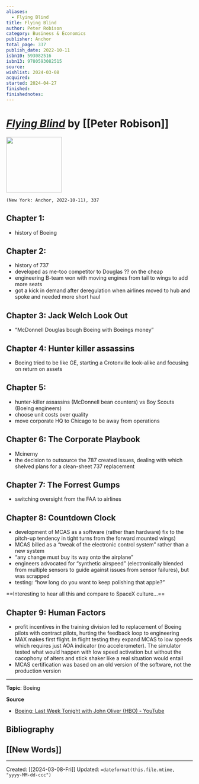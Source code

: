 ```yaml
---
aliases:
  - Flying Blind
title: Flying Blind
author: Peter Robison
category: Business & Economics
publisher: Anchor
total_page: 337
publish_date: 2022-10-11
isbn10: 593082516
isbn13: 9780593082515
source: 
wishlist: 2024-03-08
acquired: 
started: 2024-04-27
finished: 
finishednotes:
---
```

# *[Flying Blind]()* by [[Peter Robison]]

<img src="http://books.google.com/books/content?id=t5CJEAAAQBAJ&printsec=frontcover&img=1&zoom=1&edge=curl&source=gbs_api" width=150>

`(New York: Anchor, 2022-10-11), 337`

## Chapter 1:  
- history of Boeing  
  
## Chapter 2:  
- history of 737  
- developed as me-too competitor to Douglas ?? on the cheap  
- engineering B-team won with moving engines from tail to wings to add more seats  
- got a kick in demand after deregulation when airlines moved to hub and spoke and needed more short haul

## Chapter 3: Jack Welch Look Out  
- “McDonnell Douglas bough Boeing with Boeings money”  
  
## Chapter 4: Hunter killer assassins  
- Boeing tried to be like GE, starting a Crotonville look-alike and focusing on return on assets
## Chapter 5:  
- hunter-killer assassins (McDonnell bean counters) vs Boy Scouts (Boeing engineers)  
- choose unit costs over quality  
- move corporate HQ to Chicago to be away from operations  
  
  
## Chapter 6: The Corporate Playbook  
- Mcinerny  
- the decision to outsource the 787 created issues, dealing with which shelved plans for a clean-sheet 737 replacement

## Chapter 7: The Forrest Gumps  
- switching oversight from the FAA to airlines  
  
## Chapter 8: Countdown Clock  
- development of MCAS as a software (rather than hardware) fix to the pitch-up tendency in tight turns from the forward mounted wings)  
- MCAS billed as a “tweak of the electronic control system” rather than a new system  
- “any change must buy its way onto the airplane”  
- engineers advocated for “synthetic airspeed” (electronically blended from multiple sensors to guide against issues from sensor failures), but was scrapped  
- testing: “how long do you want to keep polishing that apple?”  
  
==Interesting to hear all this and compare to SpaceX culture…==
  
## Chapter 9: Human Factors  
- profit incentives in the training division led to replacement of Boeing pilots with contract pilots, hurting the feedback loop to engineering  
- MAX makes first flight. In flight testing they expand MCAS to low speeds which requires just AOA indicator (no accelerometer). The simulator tested what would happen with low speed activation but without the cacophony of alters and stick shaker like a real situation would entail  
- MCAS certification was based on an old version of the software, not the production version

--- 
**Topic**: Boeing

**Source**
- [Boeing: Last Week Tonight with John Oliver (HBO) - YouTube](https://youtu.be/Q8oCilY4szc?t=466)

**Bibliography**
- 
 
**[[New Words]]**
- 

---
Created: [[2024-03-08-Fri]]
Updated: `=dateformat(this.file.mtime, "yyyy-MM-dd-ccc")`